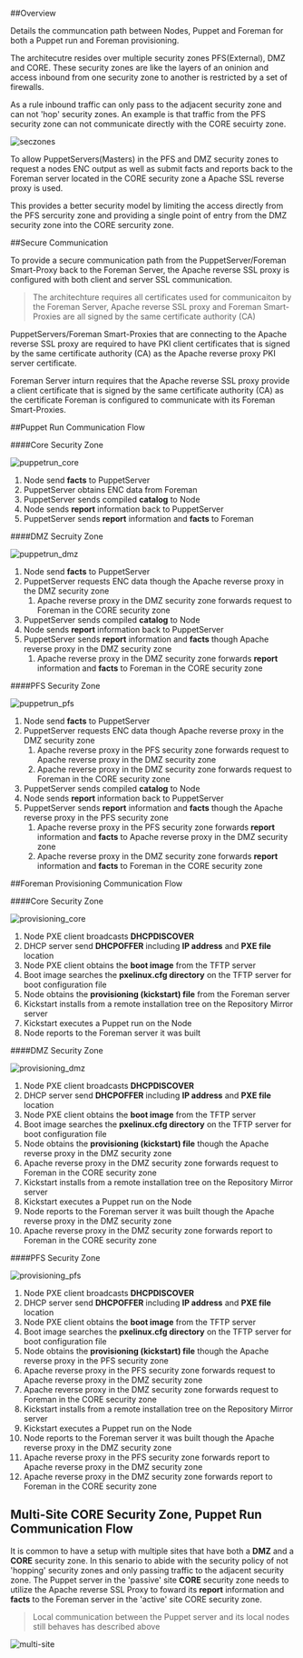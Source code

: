##Overview

Details the communcation path between Nodes, Puppet and Foreman for both a Puppet run and Foreman provisioning.

The architecutre resides over multiple security zones PFS(External), DMZ and CORE.  These security zones are like the layers of an oninion and access inbound from one security zone to another is restricted by a set of firewalls.  

As a rule inbound traffic can only pass to the adjacent security zone and can not 'hop' security zones.  An example is that traffic from the PFS security zone can not communicate directly with the CORE secuirty zone.

![seczones](attachments/seczones.png)

To allow PuppetServers(Masters) in the PFS and DMZ security zones to request a nodes ENC output as well as submit facts and reports back to the Foreman server located in the CORE security zone a Apache SSL reverse proxy is used.

This provides a better security model by limiting the access directly from the PFS sercurity zone and providing a single point of entry from the DMZ security zone into the CORE sercurity zone.

##Secure Communication

To provide a secure communication path from the PuppetServer/Foreman Smart-Proxy back to the Foreman Server, the Apache reverse SSL proxy is configured with both client and server SSL communication.

> The architechture requires all certificates used for communicaiton by the Foreman Server, Apache reverse SSL proxy and Foreman Smart-Proxies are all signed by the same certificate authority (CA)

PuppetServers/Foreman Smart-Proxies that are connecting to the Apache reverse SSL proxy are required to have PKI client certificates that is signed by the same certificate authority (CA) as the Apache reverse proxy PKI server certificate.

Foreman Server inturn requires that the Apache reverse SSL proxy provide a client certificate that is signed by the same certificate authority (CA) as the certificate Foreman is configured to communicate with its Foreman Smart-Proxies.

##Puppet Run Communication Flow

####Core Security Zone

![puppetrun_core](attachments/puppetrun_core.png)

1. Node send **facts** to PuppetServer
1. PuppetServer obtains ENC data from Foreman
1. PuppetServer sends compiled **catalog** to Node
1. Node sends **report** information back to PuppetServer
1. PuppetServer sends **report** information and **facts** to Foreman

####DMZ Secruity Zone

![puppetrun_dmz](attachments/puppetrun_dmz.png)

1. Node send **facts** to PuppetServer
1. PuppetServer requests ENC data though the Apache reverse proxy in the DMZ security zone
    1. Apache reverse proxy in the DMZ security zone forwards request to Foreman in the CORE security zone
1. PuppetServer sends compiled **catalog** to Node
1. Node sends **report** information back to PuppetServer
1. PuppetServer sends **report** information and **facts** though Apache reverse proxy in the DMZ security zone
    1. Apache reverse proxy in the DMZ security zone forwards **report** information and **facts** to Foreman in the CORE security zone

####PFS Security Zone

![puppetrun_pfs](attachments/puppetrun_pfs.png)

1. Node send **facts** to PuppetServer
1. PuppetServer requests ENC data though Apache reverse proxy in the DMZ security zone
    1. Apache reverse proxy in the PFS security zone forwards request to Apache reverse proxy in the DMZ security zone
    1. Apache reverse proxy in the DMZ security zone forwards request to Foreman in the CORE security zone
1. PuppetServer sends compiled **catalog** to Node
1. Node sends **report** information back to PuppetServer
1. PuppetServer sends **report** information and **facts** though the Apache reverse proxy in the PFS security zone
    1. Apache reverse proxy in the PFS security zone forwards **report** information and **facts** to Apache reverse proxy in the DMZ security zone
    1. Apache reverse proxy in the DMZ security zone forwards **report** information and **facts** to Foreman in the CORE security zone


##Foreman Provisioning Communication Flow

####Core Security Zone

![provisioning_core](attachments/provisioning_core.png)

1. Node PXE client broadcasts **DHCPDISCOVER**
1. DHCP server send **DHCPOFFER** including **IP address** and **PXE file** location
1. Node PXE client obtains the **boot image** from the TFTP server
1. Boot image searches the **pxelinux.cfg directory** on the TFTP server for boot configuration file
1. Node obtains the **provisioning (kickstart) file** from the Foreman server
1. Kickstart installs from a remote installation tree on the Repository Mirror server
1. Kickstart executes a Puppet run on the Node
1. Node reports to the Foreman server it was built

####DMZ Security Zone

![provisioning_dmz](attachments/provisioning_dmz.png)

1. Node PXE client broadcasts **DHCPDISCOVER**
1. DHCP server send **DHCPOFFER** including **IP address** and **PXE file** location
1. Node PXE client obtains the **boot image** from the TFTP server
1. Boot image searches the **pxelinux.cfg directory** on the TFTP server for boot configuration file
1. Node obtains the **provisioning (kickstart) file** though the Apache reverse proxy in the DMZ security zone
  1. Apache reverse proxy in the DMZ security zone forwards request to Foreman in the CORE security zone
1. Kickstart installs from a remote installation tree on the Repository Mirror server
1. Kickstart executes a Puppet run on the Node
1. Node reports to the Foreman server it was built though the Apache reverse proxy in the DMZ security zone
  1. Apache reverse proxy in the DMZ security zone forwards report to Foreman in the CORE security zone

####PFS Security Zone

![provisioning_pfs](attachments/provisioning_pfs.png)

1. Node PXE client broadcasts **DHCPDISCOVER**
1. DHCP server send **DHCPOFFER** including **IP address** and **PXE file** location
1. Node PXE client obtains the **boot image** from the TFTP server
1. Boot image searches the **pxelinux.cfg directory** on the TFTP server for boot configuration file
1. Node obtains the **provisioning (kickstart) file** though the Apache reverse proxy in the PFS security zone
  1. Apache reverse proxy in the PFS security zone forwards request to Apache reverse proxy in the DMZ security zone
  1. Apache reverse proxy in the DMZ security zone forwards request to Foreman in the CORE security zone
1. Kickstart installs from a remote installation tree on the Repository Mirror server
1. Kickstart executes a Puppet run on the Node
1. Node reports to the Foreman server it was built though the Apache reverse proxy in the DMZ security zone
  1. Apache reverse proxy in the PFS security zone forwards report  to Apache reverse proxy in the DMZ security zone
  1. Apache reverse proxy in the DMZ security zone forwards report to Foreman in the CORE security zone

## Multi-Site CORE Security Zone, Puppet Run Communication Flow 

It is common to have a setup with multiple sites that have both a **DMZ** and a **CORE** security zone. In this senario to abide with the security policy of not 'hopping' security zones and only  passing traffic to the adjacent security zone. The Puppet server in the 'passive' site **CORE** security zone needs to utilize the Apache reverse SSL Proxy to foward its **report** information and **facts** to the Foreman server in the 'active' site CORE security zone.

> Local communication between the Puppet server and its local nodes still behaves has described above

![multi-site](attachments/multisite_communication.png)
